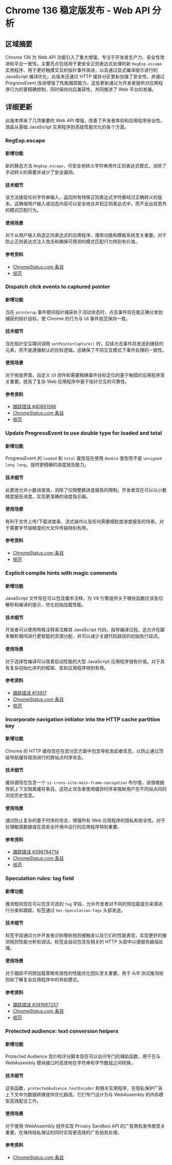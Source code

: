 # Chrome 136 稳定版发布 - Web API 分析

## 区域摘要

Chrome 136 为 Web API 功能引入了重大增强，专注于开发者生产力、安全性改进和平台一致性。主要亮点包括用于更安全正则表达式处理的新 `RegExp.escape` 实用程序、用于更好触摸交互的指针事件改进，以及通过显式编译提示进行的 JavaScript 编译优化。此版本还通过 HTTP 缓存分区更新加强了安全性，并通过 ProgressEvent 改进增强了性能跟踪能力。这些更新通过为开发者提供对应用程序行为的更精确控制，同时保持向后兼容性，共同推进了 Web 平台的发展。

## 详细更新

此版本带来了几项重要的 Web API 增强，改善了开发者体验和应用程序安全性，涵盖从基础 JavaScript 实用程序到高级性能优化的各个方面。

### RegExp.escape

#### 新增功能
新的静态方法 `RegExp.escape`，可安全地转义字符串用作正则表达式模式，消除了手动转义的需要并减少了安全漏洞。

#### 技术细节
该方法接受任何字符串输入，返回所有特殊正则表达式字符都经过正确转义的版本。这确保用户输入或动态内容可以安全地合并到正则表达式中，而不会出现意外的模式匹配行为。

#### 使用场景
对于从用户输入构造正则表达式的应用程序、搜索功能和模板系统至关重要。对于防止正则表达式注入攻击和确保可预测的模式匹配行为特别有价值。

#### 参考资料
- [ChromeStatus.com 条目](https://chromestatus.com/feature/5074350768316416)
- [规范](https://tc39.es/proposal-regex-escaping/)

### Dispatch click events to captured pointer

#### 新增功能
当在 `pointerup` 事件期间指针捕获处于活动状态时，点击事件现在能正确分发到捕获的指针目标，使 Chrome 的行为与 UI 事件规范保持一致。

#### 技术细节
当在指针交互期间调用 `setPointerCapture()` 时，后续点击事件将发送到捕获的元素，而不是遵循默认的目标逻辑。这确保了不同交互模式下事件处理的一致性。

#### 使用场景
对于拖放界面、自定义 UI 控件和需要精确事件目标定位的基于触摸的应用程序至关重要。提高了复杂 Web 应用程序中基于指针交互的可靠性。

#### 参考资料
- [跟踪错误 #40851596](https://bugs.chromium.org/p/chromium/issues/detail?id=40851596)
- [ChromeStatus.com 条目](https://chromestatus.com/feature/5045063816396800)
- [规范](https://w3c.github.io/uievents/#event-type-click)

### Update ProgressEvent to use double type for loaded and total

#### 新增功能
ProgressEvent 的 `loaded` 和 `total` 属性现在使用 `double` 类型而不是 `unsigned long long`，提供更精确的进度报告能力。

#### 技术细节
此更改允许小数进度值，消除了仅限整数进度报告的限制。开发者现在可以以小数精度报告进度，实现更准确的进度指示器。

#### 使用场景
有利于文件上传/下载进度条、流式操作以及任何需要细粒度进度报告的场景。对于需要字节级精度的大文件传输特别有用。

#### 参考资料
- [ChromeStatus.com 条目](https://chromestatus.com/feature/5084700244254720)
- [规范](https://xhr.spec.whatwg.org/#interface-progressevent)

### Explicit compile hints with magic comments

#### 新增功能
JavaScript 文件现在可以包含魔术注释，为 V8 引擎提供关于哪些函数应该急切解析和编译的提示，优化初始加载性能。

#### 技术细节
开发者可以使用特殊注释来注解其 JavaScript 代码，指导编译过程。这允许在脚本解析期间进行更智能的资源分配，并可以减少关键代码路径的初始执行延迟。

#### 使用场景
对于选择性编译可以改善启动性能的大型 JavaScript 应用程序很有价值。对于具有复杂初始化序列的框架、库和应用程序特别有用。

#### 参考资料
- [跟踪错误 #13917](https://bugs.chromium.org/p/chromium/issues/detail?id=13917)
- [ChromeStatus.com 条目](https://chromestatus.com/feature/5047772830048256)
- [规范](https://github.com/v8/v8/wiki/Design-Elements#compile-hints)

### Incorporate navigation initiator into the HTTP cache partition key

#### 新增功能
Chrome 的 HTTP 缓存现在在其分区方案中包含导航发起者信息，以防止通过顶级导航缓存探测进行的跨站点时序攻击。

#### 技术细节
缓存键现在包含一个 `is-cross-site-main-frame-navigation` 布尔值，该值根据导航上下文隔离缓存条目。这防止攻击者使用缓存时序来推断用户在不同站点间的浏览历史信息。

#### 使用场景
通过防止复杂的基于时序的攻击，增强所有 Web 应用程序的隐私和安全性。对于处理敏感数据或在高安全环境中运行的应用程序特别重要。

#### 参考资料
- [跟踪错误 #398784714](https://bugs.chromium.org/p/chromium/issues/detail?id=398784714)
- [ChromeStatus.com 条目](https://chromestatus.com/feature/5108419906535424)
- [规范](https://httpwg.org/specs/rfc9110.html#caching)

### Speculation rules: tag field

#### 新增功能
推测规则现在可以包含可选的 `tag` 字段，允许开发者对不同的预加载提示来源进行分类和跟踪，标签通过 `Sec-Speculation-Tags` 头部发送。

#### 技术细节
标签字段通过允许开发者识别哪些规则被触发以及它们的性能表现，实现更好的推测规则性能分析和调试。标签会自动包含在相关的 HTTP 头部中以便服务器端处理。

#### 使用场景
对于跟踪不同预加载策略有效性的性能优化团队至关重要。用于 A/B 测试推测规则和了解复杂应用程序中的导航模式。

#### 参考资料
- [跟踪错误 #381687257](https://bugs.chromium.org/p/chromium/issues/detail?id=381687257)
- [ChromeStatus.com 条目](https://chromestatus.com/feature/5100969695576064)
- [规范](https://wicg.github.io/nav-speculation/speculation-rules.html#speculation-rule-tag)

### Protected audience: text conversion helpers

#### 新增功能
Protected Audience 竞价和评分脚本现在可以访问专门的辅助函数，用于在与 WebAssembly 模块接口时高效地在字符串和字节数组之间转换。

#### 技术细节
这些函数，`protectedAudience.textEncoder` 和相关实用程序，在隐私保护广告上下文中为数据转换提供优化路径。它们专门设计为与 WebAssembly 的内存模型高效配合工作。

#### 使用场景
对于使用 WebAssembly 组件实现 Privacy Sandbox API 的广告商和发布商至关重要。在保持隐私保证的同时实现更高效的广告拍卖处理。

#### 参考资料
- [ChromeStatus.com 条目](https://chromestatus.com/feature/5099738574602240)